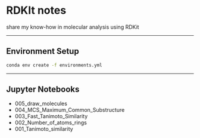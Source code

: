# RDKIt notes
share my know-how in molecular analysis using RDKit

------------------------------------------
## Environment Setup
```bash
conda env create -f environments.yml
```

------------------------------------------
## Jupyter Notebooks

- 005_draw_molecules
- 004_MCS_Maximum_Common_Substructure
- 003_Fast_Tanimoto_Similarity
- 002_Number_of_atoms_rings  
- 001_Tanimoto_similarity
